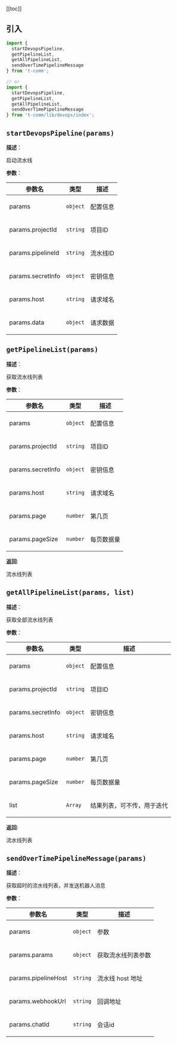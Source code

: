 [[toc]]

<h2>引入</h2>

```ts
import {
  startDevopsPipeline,
  getPipelineList,
  getAllPipelineList,
  sendOverTimePipelineMessage
} from 't-comm';

// or
import {
  startDevopsPipeline,
  getPipelineList,
  getAllPipelineList,
  sendOverTimePipelineMessage
} from 't-comm/lib/devops/index';
```


## `startDevopsPipeline(params)` 


**描述**：<p>启动流水线</p>

**参数**：


| 参数名 | 类型 | 描述 |
| --- | --- | --- |
| params | <code>object</code> | <p>配置信息</p> |
| params.projectId | <code>string</code> | <p>项目ID</p> |
| params.pipelineId | <code>string</code> | <p>流水线ID</p> |
| params.secretInfo | <code>object</code> | <p>密钥信息</p> |
| params.host | <code>string</code> | <p>请求域名</p> |
| params.data | <code>object</code> | <p>请求数据</p> |



<a name="getPipelineList"></a>

## `getPipelineList(params)` 


**描述**：<p>获取流水线列表</p>

**参数**：


| 参数名 | 类型 | 描述 |
| --- | --- | --- |
| params | <code>object</code> | <p>配置信息</p> |
| params.projectId | <code>string</code> | <p>项目ID</p> |
| params.secretInfo | <code>object</code> | <p>密钥信息</p> |
| params.host | <code>string</code> | <p>请求域名</p> |
| params.page | <code>number</code> | <p>第几页</p> |
| params.pageSize | <code>number</code> | <p>每页数据量</p> |

**返回**: <p>流水线列表</p>

<a name="getAllPipelineList"></a>

## `getAllPipelineList(params, list)` 


**描述**：<p>获取全部流水线列表</p>

**参数**：


| 参数名 | 类型 | 描述 |
| --- | --- | --- |
| params | <code>object</code> | <p>配置信息</p> |
| params.projectId | <code>string</code> | <p>项目ID</p> |
| params.secretInfo | <code>object</code> | <p>密钥信息</p> |
| params.host | <code>string</code> | <p>请求域名</p> |
| params.page | <code>number</code> | <p>第几页</p> |
| params.pageSize | <code>number</code> | <p>每页数据量</p> |
| list | <code>Array</code> | <p>结果列表，可不传，用于迭代</p> |

**返回**: <p>流水线列表</p>

<a name="sendOverTimePipelineMessage"></a>

## `sendOverTimePipelineMessage(params)` 


**描述**：<p>获取超时的流水线列表，并发送机器人消息</p>

**参数**：


| 参数名 | 类型 | 描述 |
| --- | --- | --- |
| params | <code>object</code> | <p>参数</p> |
| params.params | <code>object</code> | <p>获取流水线列表参数</p> |
| params.pipelineHost | <code>string</code> | <p>流水线 host 地址</p> |
| params.webhookUrl | <code>string</code> | <p>回调地址</p> |
| params.chatId | <code>string</code> | <p>会话id</p> |



